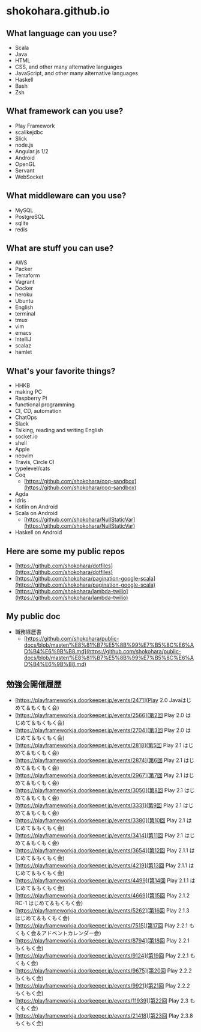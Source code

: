 # shokohara.github.io

## What language can you use?
- Scala
- Java
- HTML
- CSS, and other many alternative languages
- JavaScript, and other many alternative languages
- Haskell
- Bash
- Zsh

## What framework can you use?
- Play Framework
- scalikejdbc
- Slick
- node.js
- Angular.js 1/2
- Android
- OpenGL
- Servant
- WebSocket

## What middleware can you use?
- MySQL
- PostgreSQL
- sqlite
- redis

## What are stuff you can use?
- AWS
- Packer
- Terraform
- Vagrant
- Docker
- heroku
- Ubuntu
- English
- terminal
- tmux
- vim
- emacs
- IntelliJ
- scalaz
- hamlet

## What's your favorite things?
- HHKB
- making PC
- Raspberry Pi
- functional programming
- CI, CD, automation
- ChatOps
- Slack
- Talking, reading and writing English
- socket.io
- shell
- Apple
- neovim
- Travis, Circle CI
- typelevel/cats
- Coq
  - [https://github.com/shokohara/coq-sandbox](https://github.com/shokohara/coq-sandbox)
- Agda
- Idris
- Kotlin on Android
- Scala on Android
  - [https://github.com/shokohara/NullStaticVar](https://github.com/shokohara/NullStaticVar)
- Haskell on Android

## Here are some my public repos
- [https://github.com/shokohara/dotfiles](https://github.com/shokohara/dotfiles)
- [https://github.com/shokohara/pagination-google-scala](https://github.com/shokohara/pagination-google-scala)
- [https://github.com/shokohara/lambda-twilio](https://github.com/shokohara/lambda-twilio)

## My public doc
- 職務経歴書
  - [https://github.com/shokohara/public-docs/blob/master/%E8%81%B7%E5%8B%99%E7%B5%8C%E6%AD%B4%E6%9B%B8.md](https://github.com/shokohara/public-docs/blob/master/%E8%81%B7%E5%8B%99%E7%B5%8C%E6%AD%B4%E6%9B%B8.md)

## 勉強会開催履歴
- [https://playframeworkja.doorkeeper.jp/events/2471](Play 2.0 Javaはじめて＆もくもく会)
- [https://playframeworkja.doorkeeper.jp/events/2566](第2回 Play 2.0 はじめて＆もくもく会)
- [https://playframeworkja.doorkeeper.jp/events/2704](第3回 Play 2.0 はじめて＆もくもく会)
- [https://playframeworkja.doorkeeper.jp/events/2818](第5回 Play 2.1 はじめて＆もくもく会)
- [https://playframeworkja.doorkeeper.jp/events/2874](第6回 Play 2.1 はじめて＆もくもく会)
- [https://playframeworkja.doorkeeper.jp/events/2967](第7回 Play 2.1 はじめて＆もくもく会)
- [https://playframeworkja.doorkeeper.jp/events/3050](第8回 Play 2.1 はじめて＆もくもく会)
- [https://playframeworkja.doorkeeper.jp/events/3331](第9回 Play 2.1 はじめて＆もくもく会)
- [https://playframeworkja.doorkeeper.jp/events/3380](第10回 Play 2.1 はじめて＆もくもく会)
- [https://playframeworkja.doorkeeper.jp/events/3414](第11回 Play 2.1 はじめて＆もくもく会)
- [https://playframeworkja.doorkeeper.jp/events/3654](第12回 Play 2.1.1 はじめて＆もくもく会)
- [https://playframeworkja.doorkeeper.jp/events/4219](第13回 Play 2.1.1 はじめて＆もくもく会)
- [https://playframeworkja.doorkeeper.jp/events/4499](第14回 Play 2.1.1 はじめて＆もくもく会)
- [https://playframeworkja.doorkeeper.jp/events/4669](第15回 Play 2.1.2 RC-1 はじめて＆もくもく会)
- [https://playframeworkja.doorkeeper.jp/events/5262](第16回 Play 2.1.3 はじめて＆もくもく会)
- [https://playframeworkja.doorkeeper.jp/events/7515](第17回 Play 2.2.1 もくもく会＆アドベントカレンダー会)
- [https://playframeworkja.doorkeeper.jp/events/8794](第18回 Play 2.2.1 もくもく会)
- [https://playframeworkja.doorkeeper.jp/events/9124](第19回 Play 2.2.1 もくもく会)
- [https://playframeworkja.doorkeeper.jp/events/9675](第20回 Play 2.2.2 もくもく会)
- [https://playframeworkja.doorkeeper.jp/events/9921](第21回 Play 2.2.2 もくもく会)
- [https://playframeworkja.doorkeeper.jp/events/11939](第22回 Play 2.3 もくもく会)
- [https://playframeworkja.doorkeeper.jp/events/21418](第23回 Play 2.3.8 もくもく会)
